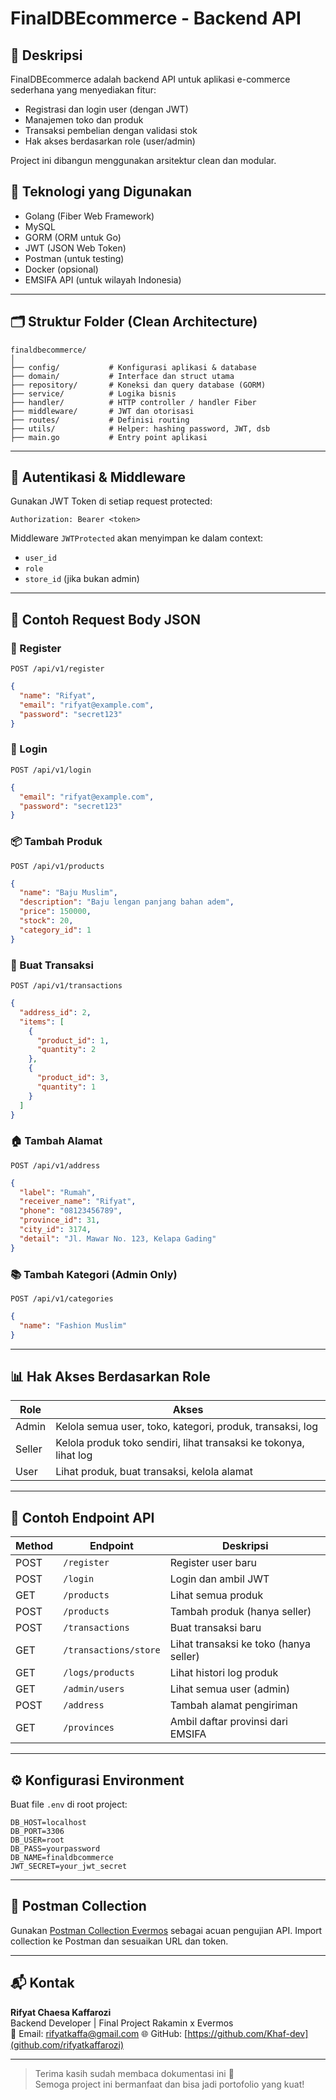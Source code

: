 # FinalDBEcommerce - Backend API

## 📌 Deskripsi

FinalDBEcommerce adalah backend API untuk aplikasi e-commerce sederhana yang menyediakan fitur:

- Registrasi dan login user (dengan JWT)
- Manajemen toko dan produk
- Transaksi pembelian dengan validasi stok
- Hak akses berdasarkan role (user/admin)

Project ini dibangun menggunakan arsitektur clean dan modular.

## 🚀 Teknologi yang Digunakan

- Golang (Fiber Web Framework)
- MySQL
- GORM (ORM untuk Go)
- JWT (JSON Web Token)
- Postman (untuk testing)
- Docker (opsional)
- EMSIFA API (untuk wilayah Indonesia)

---

## 🗂️ Struktur Folder (Clean Architecture)

```
finaldbecommerce/
│
├── config/           # Konfigurasi aplikasi & database
├── domain/           # Interface dan struct utama
├── repository/       # Koneksi dan query database (GORM)
├── service/          # Logika bisnis
├── handler/          # HTTP controller / handler Fiber
├── middleware/       # JWT dan otorisasi
├── routes/           # Definisi routing
├── utils/            # Helper: hashing password, JWT, dsb
├── main.go           # Entry point aplikasi
```

---

## 🔑 Autentikasi & Middleware

Gunakan JWT Token di setiap request protected:

```
Authorization: Bearer <token>
```

Middleware `JWTProtected` akan menyimpan ke dalam context:

- `user_id`
- `role`
- `store_id` (jika bukan admin)

---

## 📌 Contoh Request Body JSON

### 🔐 Register

```
POST /api/v1/register
```

```json
{
  "name": "Rifyat",
  "email": "rifyat@example.com",
  "password": "secret123"
}
```

### 🔐 Login

```
POST /api/v1/login
```

```json
{
  "email": "rifyat@example.com",
  "password": "secret123"
}
```

### 📦 Tambah Produk

```
POST /api/v1/products
```

```json
{
  "name": "Baju Muslim",
  "description": "Baju lengan panjang bahan adem",
  "price": 150000,
  "stock": 20,
  "category_id": 1
}
```

### 🛒 Buat Transaksi

```
POST /api/v1/transactions
```

```json
{
  "address_id": 2,
  "items": [
    {
      "product_id": 1,
      "quantity": 2
    },
    {
      "product_id": 3,
      "quantity": 1
    }
  ]
}
```

### 🏠 Tambah Alamat

```
POST /api/v1/address
```

```json
{
  "label": "Rumah",
  "receiver_name": "Rifyat",
  "phone": "08123456789",
  "province_id": 31,
  "city_id": 3174,
  "detail": "Jl. Mawar No. 123, Kelapa Gading"
}
```

### 📚 Tambah Kategori (Admin Only)

```
POST /api/v1/categories
```

```json
{
  "name": "Fashion Muslim"
}
```

---

## 📊 Hak Akses Berdasarkan Role

| Role   | Akses                                                             |
| ------ | ----------------------------------------------------------------- |
| Admin  | Kelola semua user, toko, kategori, produk, transaksi, log         |
| Seller | Kelola produk toko sendiri, lihat transaksi ke tokonya, lihat log |
| User   | Lihat produk, buat transaksi, kelola alamat                       |

---

## 📮 Contoh Endpoint API

| Method | Endpoint              | Deskripsi                              |
| ------ | --------------------- | -------------------------------------- |
| POST   | `/register`           | Register user baru                     |
| POST   | `/login`              | Login dan ambil JWT                    |
| GET    | `/products`           | Lihat semua produk                     |
| POST   | `/products`           | Tambah produk (hanya seller)           |
| POST   | `/transactions`       | Buat transaksi baru                    |
| GET    | `/transactions/store` | Lihat transaksi ke toko (hanya seller) |
| GET    | `/logs/products`      | Lihat histori log produk               |
| GET    | `/admin/users`        | Lihat semua user (admin)               |
| POST   | `/address`            | Tambah alamat pengiriman               |
| GET    | `/provinces`          | Ambil daftar provinsi dari EMSIFA      |

---

## ⚙️ Konfigurasi Environment

Buat file `.env` di root project:

```
DB_HOST=localhost
DB_PORT=3306
DB_USER=root
DB_PASS=yourpassword
DB_NAME=finaldbcommerce
JWT_SECRET=your_jwt_secret
```

---

## 🧪 Postman Collection

Gunakan [Postman Collection Evermos](https://github.com/Fajar-Islami/go-example-cruid/blob/master/Rakamin%20Evermos%20Virtual%20Internship.postman_collection.json) sebagai acuan pengujian API. Import collection ke Postman dan sesuaikan URL dan token.

---

## 📬 Kontak

**Rifyat Chaesa Kaffarozi**  
Backend Developer | Final Project Rakamin x Evermos  
📧 Email: rifyatkaffa@gmail.com
🌐 GitHub: [https://github.com/Khaf-dev](github.com/rifyatkaffarozi)

---

> Terima kasih sudah membaca dokumentasi ini 🙏  
> Semoga project ini bermanfaat dan bisa jadi portofolio yang kuat!
